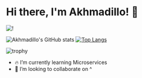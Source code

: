 # Hi there, I'm Akhmadillo! 👋


![!](https://komarev.com/ghpvc/?username=akhmadmamirov&color=brightgreen)


![Akhmadillo's GitHub stats](https://github-readme-stats.vercel.app/api?username=AKHMADMAMIROV&show_icons=true&theme=tokyonight&count_private=true&include_all_commits=true)
[![Top Langs](https://github-readme-stats.vercel.app/api/top-langs/?username=AKHMADMAMIROV&layout=compact&theme=tokyonight)](https://github.com/AKHMADMAMIROV)

![trophy](https://github-profile-trophy.vercel.app/?username=akhmadmamirov)


<!--

Here are some ideas to get you started:
-->
- 🔥 I’m currently learning Microservices
- 👯 I’m looking to collaborate on  ^



